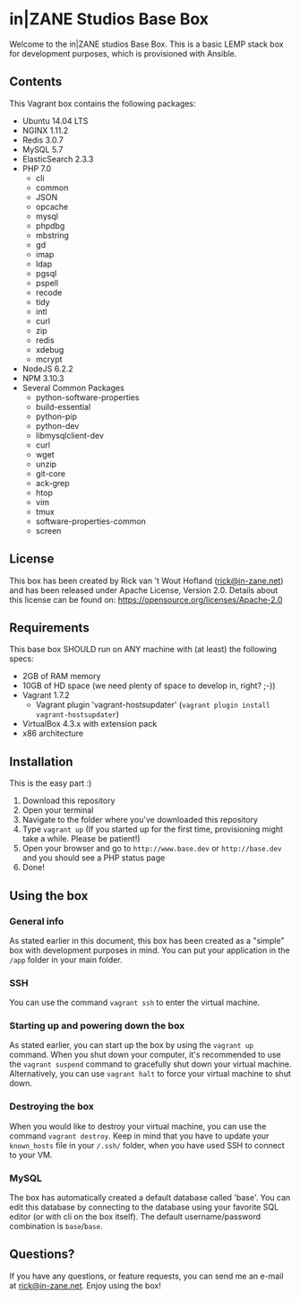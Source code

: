 # in|ZANE Studios Base Box

Welcome to the in|ZANE studios Base Box. This is a basic LEMP stack box for development purposes, which is provisioned
with Ansible. 

## Contents
This Vagrant box contains the following packages:
 
* Ubuntu 14.04 LTS
* NGINX 1.11.2
* Redis 3.0.7
* MySQL 5.7
* ElasticSearch 2.3.3
* PHP 7.0
    * cli
    * common
    * JSON
    * opcache
    * mysql
    * phpdbg
    * mbstring
    * gd
    * imap
    * ldap
    * pgsql
    * pspell
    * recode
    * tidy
    * intl
    * curl
    * zip
    * redis
    * xdebug
    * mcrypt
* NodeJS 6.2.2
* NPM 3.10.3
* Several Common Packages
    * python-software-properties
    * build-essential
    * python-pip
    * python-dev
    * libmysqlclient-dev
    * curl
    * wget
    * unzip
    * git-core
    * ack-grep
    * htop
    * vim
    * tmux
    * software-properties-common
    * screen
    
## License
This box has been created by Rick van 't Wout Hofland (rick@in-zane.net) and has been released under Apache License, 
Version 2.0. Details about this license can be found on: https://opensource.org/licenses/Apache-2.0

## Requirements
This base box SHOULD run on ANY machine with (at least) the following specs:

* 2GB of RAM memory
* 10GB of HD space (we need plenty of space to develop in, right? ;-))
* Vagrant 1.7.2
    * Vagrant plugin 'vagrant-hostsupdater' (`vagrant plugin install vagrant-hostsupdater`)
* VirtualBox 4.3.x with extension pack
* x86 architecture

## Installation
This is the easy part :)

1. Download this repository
2. Open your terminal
3. Navigate to the folder where you've downloaded this repository
4. Type `vagrant up` (If you started up for the first time, provisioning might take a while. Please be patient!)
5. Open your browser and go to `http://www.base.dev` or `http://base.dev` and you should see a PHP status page
6. Done!

## Using the box

### General info
As stated earlier in this document, this box has been created as a "simple" box with development purposes in mind. You 
can put your application in the `/app` folder in your main folder.

### SSH
You can use the command `vagrant ssh` to enter the virtual machine.

### Starting up and powering down the box
As stated earlier, you can start up the box by using the `vagrant up` command. When you shut down your computer, it's 
recommended to use the `vagrant suspend` command to gracefully shut down your virtual machine. Alternatively, you can 
use `vagrant halt` to force your virtual machine to shut down.

### Destroying the box
When you would like to destroy your virtual machine, you can use the command `vagrant destroy`. Keep in mind that you 
have to update your `known_hosts` file in your `/.ssh/` folder, when you have used SSH to connect to your VM.

### MySQL
The box has automatically created a default database called 'base'. You can edit this database by connecting to the 
database using your favorite SQL editor (or with cli on the box itself). The default username/password combination is
`base`/`base`.

## Questions?
If you have any questions, or feature requests, you can send me an e-mail at rick@in-zane.net. Enjoy using the box!
